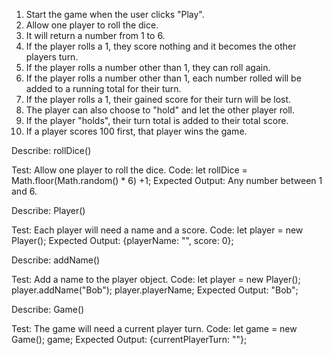 1. Start the game when the user clicks "Play".
2. Allow one player to roll the dice.
3. It will return a number from 1 to 6.
4. If the player rolls a 1, they score nothing and it becomes the other players turn.
5. If the player rolls a number other than 1, they can roll again.
6. If the player rolls a number other than 1, each number rolled will be added to a running total for their turn.
7. If the player rolls a 1, their gained score for their turn will be lost.
8. The player can also choose to "hold" and let the other player roll.
9. If the player "holds", their turn total is added to their total score.
10. If a player scores 100 first, that player wins the game.

Describe: rollDice()

Test: Allow one player to roll the dice.
Code: let rollDice = Math.floor(Math.random() * 6) +1;
Expected Output: Any number between 1 and 6.

Describe: Player()

Test: Each player will need a name and a score.
Code:
let player = new Player();
Expected Output: {playerName: "", score: 0};

Describe: addName()

Test: Add a name to the player object.
Code:
let player = new Player();
player.addName("Bob");
player.playerName;
Expected Output: "Bob";

Describe: Game()

Test: The game will need a current player turn.
Code:
let game = new Game();
game;
Expected Output: {currentPlayerTurn: ""};